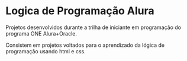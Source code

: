 # Logica de Programação Alura
Projetos desenvolvidos durante a trilha de iniciante em programação do programa ONE Alura+Oracle. 

Consistem em projetos voltados para o aprendizado da lógica de programação usando html e css.
